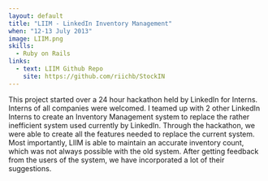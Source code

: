 ```yaml
---
layout: default
title: "LIIM - LinkedIn Inventory Management"
when: "12-13 July 2013"
image: LIIM.png
skills:
  - Ruby on Rails
links:
  - text: LIIM Github Repo
    site: https://github.com/riichb/StockIN
---
```


This project started over a 24 hour hackathon held by LinkedIn for Interns. Interns of all companies were welcomed. I teamed up with 2 other LinkedIn Interns to create an Inventory Management system to replace the rather inefficient system used currently by LinkedIn. Through the hackathon, we were able to create all the features needed to replace the current system. Most importantly, LIIM is able to maintain an accurate inventory count, which was not always possible with the old system. After getting feedback from the users of the system, we have incorporated a lot of their suggestions. 
